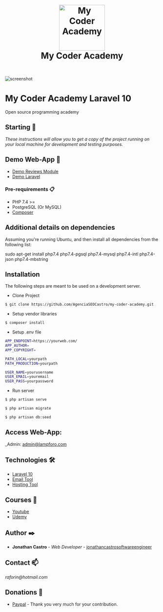 <h1 align="center">
	<br>
	<a href="https://yourweb.com/">
		<img src="https://yourweb.com/public/images/lampforo.png" alt="My Coder Academy" width="150">
	</a>
	<br>
	My Coder Academy
	<br>
</h1>

<br>

![screenshot](screenshot.png)

#  My Coder Academy Laravel 10 
Open source programming academy

## Starting 🚀

_These instructions will allow you to get a copy of the project running on your local machine for development and testing purposes._

## Demo Web-App :movie_camera: 

* [Demo Reviews Module ](https://www.youtube.com/watch?v=KuaaLIFbkX0)
* [Demo Laravel](https://www.youtube.com/watch?v=eR8_cDXCo5Y)

### Pre-requirements 📋

- PHP 7.4 >=
- PostgreSQL (Or MySQL)
- [Composer](https://getcomposer.org/)

## Additional details on dependencies

Assuming you're running Ubuntu, and then install all dependencies from the following list:

sudo apt-get install php7.4 php7.4-pgsql php7.4-mysql php7.4-intl php7.4-json php7.4-mbstring

## Installation

The following steps are meant to be used on a development server.


- Clone Project

```bash
$ git clone https://github.com/AgenciaSEOCastro/my-coder-academy.git
``` 
- Setup vendor libraries 

```bash
$ composer install
```

- Setup .env file 

```bash
APP_ENDPOINT=https://yourweb.com/
APP_AUTHOR=
APP_COPYRIGHT=

PATH_LOCAL=yourpath
PATH_PRODUCTION=yourpath

USER_NAME=yourusername
USER_EMAIL=youremail
USER_PASS=yourpassword
```
- Run server  

```bash
$ php artisan serve
```
```bash
$ php artisan migrate
```
```bash
$ php artisan db:seed
```




## Access Web-App:

_Admin: admin@lampforo.com

## Technologies 🛠️

* [Laravel 10](https://laravel.com/docs/10.x)
* [Email Tool](https://mailtrap.io?ref=jonathan61)  
* [Hosting Tool](https://namecheap.pxf.io/rnOVB5) 


## Courses :movie_camera: 

* [Youtube](https://www.youtube.com/@laravelcoders)
* [Udemy](https://www.udemy.com/course/curso-laravel-desde-cero-a-programador-de-sistemas/learn/?couponCode=E52CF41DE8298B813170)    

## Author ✒️

* **Jonathan Castro** - *Web Developer* - [jonathancastrosoftwareengineer](https://github.com/jonathancastrosoftwareengineer)


## Contact :mailbox:

_raforin@hotmail.com_

## Donations 🎁

* [Paypal](https://paypal.me/joncastroweb?locale.x=es_XC) - Thank you very much for your contribution.
